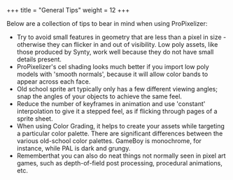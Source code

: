 +++
title = "General Tips"
weight = 12
+++

Below are a collection of tips to bear in mind when using ProPixelizer:

- Try to avoid small features in geometry that are less than a pixel in size - otherwise they can flicker in and out of visibility. Low poly assets, like those produced by Synty, work well because they do not have small details present.
- ProPixelizer's cel shading looks much better if you import low poly models with 'smooth normals', because it will allow color bands to appear across each face.
- Old school sprite art typically only has a few different viewing angles; snap the angles of your objects to achieve the same feel.
- Reduce the number of keyframes in animation and use 'constant' interpolation to give it a stepped feel, as if flicking through pages of a sprite sheet.
- When using Color Grading, it helps to create your assets while targeting a particular color palette. There are significant differences between the various old-school color palettes. GameBoy is monochrome, for instance, while PAL is dark and grungy.
- Rememberthat you can also do neat things not normally seen in pixel art games, such as depth-of-field post processing, procedural animations, etc.